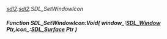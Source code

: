 _[sdl2](../../modules/sdl2/sdl2-module.md):[sdl2](../../modules/sdl2/sdl2-module.md).SDL\_SetWindowIcon_
##### Function SDL\_SetWindowIcon:Void( window_:[SDL_Window](../../modules/sdl2/sdl2-sdl_window.md) Ptr,icon_:[SDL_Surface](../../modules/sdl2/sdl2-sdl_surface.md) Ptr )
